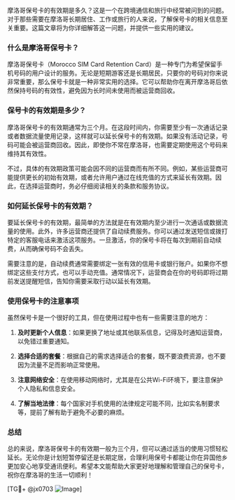 摩洛哥保号卡的有效期是多久？这是一个在跨境通信和旅行中经常被问到的问题。对于那些需要在摩洛哥长期居住、工作或旅行的人来说，了解保号卡的相关信息至关重要。这篇文章将为你详细解答这一问题，并提供一些实用的建议。

### 什么是摩洛哥保号卡？

摩洛哥保号卡（Morocco SIM Card Retention Card）是一种专门为希望保留手机号码的用户设计的服务。无论是短期游客还是长期居民，只要你的号码对你来说非常重要，那么保号卡就是一种非常实用的选择。它可以帮助你在离开摩洛哥后依然保持号码的有效性，避免因为长时间未使用而被运营商回收。

### 保号卡的有效期是多少？

摩洛哥保号卡的有效期通常为三个月。在这段时间内，你需要至少有一次通话记录或者数据流量使用记录，这样就可以延长保号卡的有效期。如果没有活动记录，号码可能会被运营商回收。因此，即使你不常在摩洛哥，也需要定期使用这个号码来维持其有效性。

不过，具体的有效期政策可能会因不同的运营商而有所不同。例如，某些运营商可能提供更长的初始有效期，或者允许用户通过在线充值的方式来延长有效期。因此，在选择运营商时，务必仔细阅读相关的条款和服务协议。

### 如何延长保号卡的有效期？

要延长保号卡的有效期，最简单的方法就是在有效期内至少进行一次通话或数据流量的使用。此外，许多运营商还提供了自动续费服务。你可以通过发送短信或拨打特定的客服电话来激活这项服务。一旦激活，你的保号卡将在每次到期前自动续费，从而确保号码不会丢失。

需要注意的是，自动续费通常需要绑定一张有效的信用卡或银行账户。如果你不想绑定这些支付方式，也可以手动充值。通常情况下，运营商会在你的号码即将过期前发送提醒短信，告知你需要采取行动以延长有效期。

### 使用保号卡的注意事项

虽然保号卡是一个很好的工具，但在使用过程中也有一些需要注意的地方：

1. **及时更新个人信息**：如果更换了地址或其他联系信息，记得及时通知运营商，以免错过重要通知。
   
2. **选择合适的套餐**：根据自己的需求选择适合的套餐，既不要浪费资源，也不要因为流量不足而影响正常使用。

3. **注意网络安全**：在使用移动网络时，尤其是在公共Wi-Fi环境下，要注意保护个人隐私和信息安全。

4. **了解当地法律**：每个国家对手机使用的法律规定可能不同，比如实名制要求等，提前了解有助于避免不必要的麻烦。

### 总结

总的来说，摩洛哥保号卡的有效期一般为三个月，但可以通过适当的使用习惯轻松延长。无论你是计划短暂停留还是长期定居，合理利用保号卡都能让你在异国他乡更加安心地享受通讯便利。希望本文能帮助大家更好地理解和管理自己的保号卡，祝你在摩洛哥的生活一切顺利！

[TG💪+ @jx0703 ![Image](https://github.com/user-attachments/assets/dbca1d08-cadb-493c-b0ec-ad6f7a83f270)]
